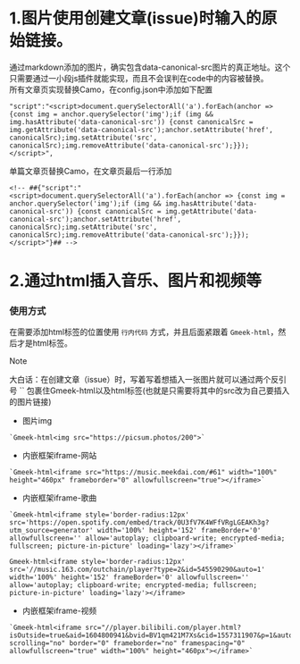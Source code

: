 # 1.图片使用创建文章(issue)时输入的原始链接。

通过markdown添加的图片，确实包含data-canonical-src图片的真正地址。这个只需要通过一小段js插件就能实现，而且不会误判在code中的内容被替换。  
所有文章页实现替换Camo，在config.json中添加如下配置

```
"script":"<script>document.querySelectorAll('a').forEach(anchor => {const img = anchor.querySelector('img');if (img && img.hasAttribute('data-canonical-src')) {const canonicalSrc = img.getAttribute('data-canonical-src');anchor.setAttribute('href', canonicalSrc);img.setAttribute('src', canonicalSrc);img.removeAttribute('data-canonical-src');}});</script>",
```

单篇文章页替换Camo，在文章页最后一行添加

```
<!-- ##{"script":"<script>document.querySelectorAll('a').forEach(anchor => {const img = anchor.querySelector('img');if (img && img.hasAttribute('data-canonical-src')) {const canonicalSrc = img.getAttribute('data-canonical-src');anchor.setAttribute('href', canonicalSrc);img.setAttribute('src', canonicalSrc);img.removeAttribute('data-canonical-src');}});</script>"}## -->
```

# 2.通过html插入音乐、图片和视频等
### 使用方式
在需要添加html标签的位置使用 `行内代码` 方式，并且后面紧跟着 `Gmeek-html`，然后才是html标签。  
> [!note]
> 大白话：在创建文章（issue）时，写着写着想插入一张图片就可以通过两个反引号 `` 包裹住Gmeek-html以及html标签(也就是只需要将其中的src改为自己要插入的图片链接)

- 图片img

```
`Gmeek-html<img src="https://picsum.photos/200">`
```

- 内嵌框架iframe-网站

```
`Gmeek-html<iframe src="https://music.meekdai.com/#61" width="100%" height="460px" frameborder="0" allowfullscreen="true"></iframe>`
```

- 内嵌框架iframe-歌曲

```
`Gmeek-html<iframe style='border-radius:12px' src='https://open.spotify.com/embed/track/0U3fV7K4WFfVRgLGEAKh3g?utm_source=generator' width='100%' height='152' frameBorder='0' allowfullscreen='' allow='autoplay; clipboard-write; encrypted-media; fullscreen; picture-in-picture' loading='lazy'></iframe>`
```

`Gmeek-html<iframe style='border-radius:12px' src='//music.163.com/outchain/player?type=2&id=545590290&auto=1' width='100%' height='152' frameBorder='0' allowfullscreen='' allow='autoplay; clipboard-write; encrypted-media; fullscreen; picture-in-picture' loading='lazy'></iframe>`

- 内嵌框架iframe-视频

```
`Gmeek-html<iframe src="//player.bilibili.com/player.html?isOutside=true&aid=1604800941&bvid=BV1qm421M7Xs&cid=1557311907&p=1&autoplay=0" scrolling="no" border="0" frameborder="no" framespacing="0" allowfullscreen="true" width="100%" height="460px"></iframe>`
```



<!-- ##{"timestamp":1722610298}## -->